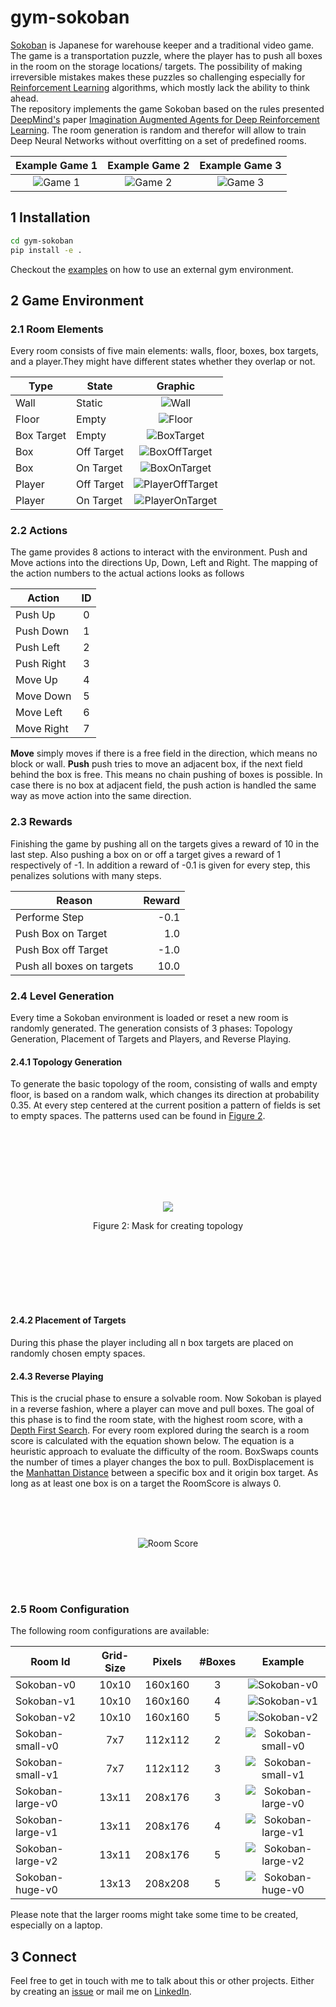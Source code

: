 # gym-sokoban 
[Sokoban](https://en.wikipedia.org/wiki/Sokoban) is Japanese for warehouse keeper and a traditional video game.
The game is a transportation puzzle, where the player has to push all boxes in the room on the storage locations/ targets.
The possibility of making irreversible mistakes makes these puzzles so challenging especially for [Reinforcement Learning](https://en.wikipedia.org/wiki/Reinforcement_learning) algorithms, which mostly lack the ability to think ahead.
<br/>The repository implements the game Sokoban based on the rules presented [DeepMind's]() paper [Imagination Augmented Agents for Deep Reinforcement Learning](https://papers.nips.cc/paper/7152-imagination-augmented-agents-for-deep-reinforcement-learning). 
The room generation is random and therefor will allow to train Deep Neural Networks without overfitting on a set of predefined rooms.


| Example Game 1 | Example Game 2 | Example Game 3 |
| :---: | :---: | :---: 
| ![Game 1](/docs/Animations/solved_3.gif?raw=true) | ![Game 2](/docs/Animations/solved_4.gif?raw=true) | ![Game 3](/docs/Animations/solved_5.gif?raw=true) |


## 1 Installation

```bash
cd gym-sokoban
pip install -e .
```
Checkout the [examples](/examples) on how to use an external gym environment.
## 2 Game Environment

### 2.1 Room Elements
Every room consists of five main elements: walls, floor, boxes, box targets, and a player.They might have different states whether they overlap or not.

| Type       | State      | Graphic |
| ---        | -----      | :---: |
| Wall       | Static     | ![Wall](/gym_sokoban/envs/surface/wall.png "Wall") |
| Floor      | Empty      | ![Floor](/gym_sokoban/envs/surface/floor.png "Floor") |
| Box Target | Empty      | ![BoxTarget](/gym_sokoban/envs/surface/box_target.png "Box Target") |
| Box        | Off Target | ![BoxOffTarget](/gym_sokoban/envs/surface/box.png "Box") |
| Box        | On Target  | ![BoxOnTarget](/gym_sokoban/envs/surface/box_on_target.png "Box") |
| Player     | Off Target | ![PlayerOffTarget](/gym_sokoban/envs/surface/player.png "Player") |
| Player     | On Target  | ![PlayerOnTarget](/gym_sokoban/envs/surface/player_on_target.png "Player") |

### 2.2 Actions
The game provides 8 actions to interact with the environment. 
Push and Move actions into the directions Up, Down, Left and Right.
The mapping of the action numbers to the actual actions looks as follows

 | Action     | ID    | 
 | --------   | :---: | 
 | Push Up    | 0     |  
 | Push Down  | 1     | 
 | Push Left  | 2     |   
 | Push Right | 3     |   
 | Move Up    | 4     |
 | Move Down  | 5     |
 | Move Left  | 6     |
 | Move Right | 7     |
 
**Move** simply moves if there is a free field in the direction, which means no block or wall.
**Push** push tries to move an adjacent box, if the next field behind the box is free.
This means no chain pushing of boxes is possible.
In case there is no box at adjacent field, the push action is handled the same way as move action into the same direction.

### 2.3 Rewards
Finishing the game by pushing all on the targets gives a reward of 10 in the last step. 
Also pushing a box on or off a target gives a reward of 1 respectively of -1. 
In addition a reward of -0.1 is given for every step, this penalizes solutions with many steps.

| Reason                    | Reward |
| ------------------------- | ----:  |
| Performe Step             | -0.1   |
| Push Box on Target        |  1.0   |
| Push Box off Target       | -1.0   |
| Push all boxes on targets | 10.0   |

### 2.4 Level Generation
Every time a Sokoban environment is loaded or reset a new room is randomly generated.
The generation consists of 3 phases: Topology Generation, Placement of Targets and Players, and Reverse Playing.
#### 2.4.1 Topology Generation
To generate the basic topology of the room, consisting of walls and empty floor, is based on a random walk, which changes its direction at probability 0.35.
At every step centered at the current position a pattern of fields is set to empty spaces.
The patterns used can be found in [Figure 2](#topologyMask).
<div style="padding:20%">
  <p align="center">
    <img src="/docs/masks.png?raw=true">
  </p>
  <p align="center" id="topologyMask">
    Figure 2: Mask for creating topology
  </p>
</div>


#### 2.4.2 Placement of Targets
During this phase the player including all n box targets are placed on randomly chosen empty spaces.

#### 2.4.3 Reverse Playing
This is the crucial phase to  ensure a solvable room.
Now Sokoban is played in a reverse fashion, where a player can move and pull boxes.
The goal of this phase is to find the room state, with the highest room score, with a [Depth First Search](https://en.wikipedia.org/wiki/Depth-first_search).
For every room explored during the search is a room score is calculated with the equation shown below.
The equation is a heuristic approach to evaluate the difficulty of the room.
BoxSwaps counts the number of times a player changes the box to pull.
BoxDisplacement is the [Manhattan Distance](https://en.wikipedia.org/wiki/Manhattan_distance) between a specific box and it origin box target. 
As long as at least one box is on a target the RoomScore is always 0.
<div style="padding:10%">
  <p align="center">
   <img src="https://latex.codecogs.com/svg.latex?\Large&space;RoomScore&space;=&space;BoxSwaps&space;\times&space;\sum_{i&space;\in&space;Boxes}_{BoxDisplacement_{i}}" title="Room Score" />
  </p>
</div>

### 2.5 Room Configuration
The following room configurations are available:

| Room Id | Grid-Size | Pixels | #Boxes | Example |
| --- | :---: | :---: | :---: | :---: |
| Sokoban-v0 | 10x10 | 160x160 | 3 | ![Sokoban-v0](/docs/rooms/Sokoban-v0.png)  |
| Sokoban-v1 | 10x10 | 160x160 | 4 | ![Sokoban-v1](/docs/rooms/Sokoban-v1.png) |
| Sokoban-v2 | 10x10 | 160x160 | 5 | ![Sokoban-v2](/docs/rooms/Sokoban-v2.png) |
| Sokoban-small-v0 | 7x7 | 112x112 | 2 |  ![Sokoban-small-v0](/docs/rooms/Sokoban-small-v0.png) |
| Sokoban-small-v1 | 7x7 | 112x112 | 3 | ![Sokoban-small-v1](/docs/rooms/Sokoban-small-v1.png) |
| Sokoban-large-v0 | 13x11 | 208x176 | 3 | ![Sokoban-large-v0](/docs/rooms/Sokoban-large-v0.png)
| Sokoban-large-v1 | 13x11 | 208x176 | 4 | ![Sokoban-large-v1](/docs/rooms/Sokoban-large-v1.png) |
| Sokoban-large-v2 | 13x11 | 208x176 | 5 | ![Sokoban-large-v2](/docs/rooms/Sokoban-large-v2.png) | 
| Sokoban-huge-v0 | 13x13 | 208x208 | 5 | ![Sokoban-huge-v0](/docs/rooms/Sokoban-huge-v0.png)

Please note that the larger rooms might take some time to be created, especially on a laptop.


## 3 Connect
Feel free to get in touch with me to talk about this or other projects. 
Either by creating an [issue](https://github.com/mpSchrader/gym-sokoban/issues) or mail me on [LinkedIn](https://www.linkedin.com/in/max-philipp-schrader/).
